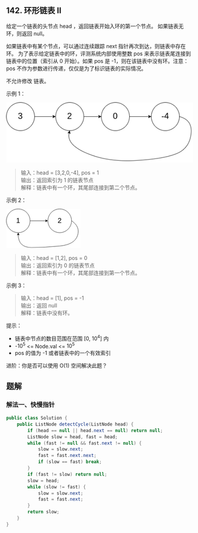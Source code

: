 ## 142. 环形链表 II

给定一个链表的头节点  head ，返回链表开始入环的第一个节点。 如果链表无环，则返回 null。

如果链表中有某个节点，可以通过连续跟踪 next 指针再次到达，则链表中存在环。 为了表示给定链表中的环，评测系统内部使用整数 pos 来表示链表尾连接到链表中的位置（索引从 0 开始）。如果 pos 是 -1，则在该链表中没有环。注意：pos 不作为参数进行传递，仅仅是为了标识链表的实际情况。

不允许修改 链表。

 

示例 1：

![c1](./figs/circularlinkedlist.png)

>输入：head = [3,2,0,-4], pos = 1  
>输出：返回索引为 1 的链表节点  
>解释：链表中有一个环，其尾部连接到第二个节点。  


示例 2：

![c2](./figs/circularlinkedlist_test2.png)

>输入：head = [1,2], pos = 0  
>输出：返回索引为 0 的链表节点  
>解释：链表中有一个环，其尾部连接到第一个节点。  


示例 3：



>输入：head = [1], pos = -1  
>输出：返回 null  
>解释：链表中没有环。  
 

提示：

- 链表中节点的数目范围在范围 [0, $10^4$] 内
- -$10^5$ <= Node.val <= $10^5$
- pos 的值为 -1 或者链表中的一个有效索引
 

进阶：你是否可以使用 O(1) 空间解决此题？


## 题解

### 解法一、快慢指针

```java
public class Solution {
    public ListNode detectCycle(ListNode head) {
        if (head == null || head.next == null) return null;
        ListNode slow = head, fast = head;
        while (fast != null && fast.next != null) {
            slow = slow.next;
            fast = fast.next.next;
            if (slow == fast) break;
        }
        if (fast != slow) return null;
        slow = head;
        while (slow != fast) {
            slow = slow.next;
            fast = fast.next;
        }
        return slow;
    }
}
```